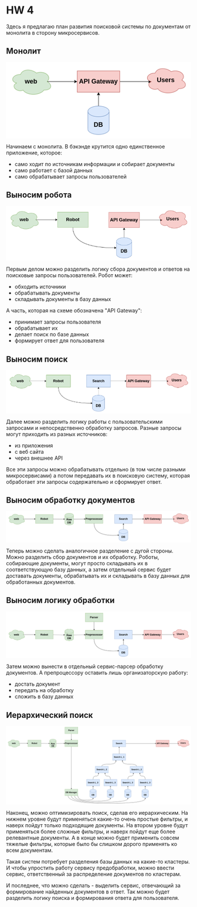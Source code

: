# HW 4

Здесь я предлагаю план развития поисковой системы по документам от монолита в сторону микросервисов.

## Монолит

<p align="center">
<img align="middle" src="./pngs/architecture_1.drawio.png" />
</p>

Начинаем с монолита. В бэкэнде крутится одно единственное приложение, которое:
* само ходит по источникам информации и собирает документы
* само работает с базой данных
* само обрабатывает запросы пользователей

## Выносим робота

<p align="center">
<img align="middle" src="./pngs/architecture_2.drawio.png" />
</p>

Первым делом можно разделить логику сбора документов и ответов на поисковые запросы пользователей. Робот может:
* обходить источники
* обрабатывать документы
* складывать документы в базу данных

А часть, которая на схеме обозначена "API Gateway":
* принимает запросы пользователя
* обрабатывает их
* делает поиск по базе данных
* формирует ответ для пользователя

## Выносим поиск

<p align="center">
<img align="middle" src="./pngs/architecture_3.drawio.png" />
</p>

Далее можно разделить логику работы с пользовательскими запросами и непосредственно обработку запросов. Разные запросы могут приходить из разных источников:
* из приложения
* с веб сайта
* через внешнее API

Все эти запросы можно обрабатывать отдельно (в том числе разными микросервисами) а потом передавать их в поисковую систему, которая обработает эти запросы содержательно и сформирует ответ.

## Выносим обработку документов

<p align="center">
<img align="middle" src="./pngs/architecture_4.drawio.png" />
</p>

Теперь можно сделать аналогичное разделение с дугой стороны. Можно разделить сбор документов и их обработку. Роботы, собирающие документы, могут просто складывать их в соответствующую базу данных, а затем отдельный сервис будет доставать документы, обрабатывать их и складывать в базу данных для обработанных документов.

## Выносим логику обработки

<p align="center">
<img align="middle" src="./pngs/architecture_5.drawio.png" />
</p>

Затем можно вынести в отдельный сервис-парсер обработку документов. А препроцессору оставить лишь организаторскую работу:
* достать документ
* передать на обработку
* сложить в базу данных

## Иерархический поиск

<p align="center">
<img align="middle" src="./pngs/architecture_6.drawio.png" />
</p>

Наконец, можно оптимизировать поиск, сделав его иерархическим. На нижнем уровне будут применяться какие-то очень простые фильтры, и наверх пойдут только подходящие документы. На втором уровне будут применяться более сложные фильтры, и наверх пойдут еще более релевантные документы. А в конце можно будет применить совсем тяжелые фильтры, которые было бы слишком дорого применять ко всем документам.

Такая систем потребует разделения базы данных на какие-то кластеры. И чтобы упростить работу сервису предобработки, можно ввести сервис, ответственный за распределение документов по кластерам.

И последнее, что можно сделать - выделить сервис, отвечающий за формирование найденных документов в ответ. Так можно будет разделить логику поиска и формирования ответа для пользователя.
